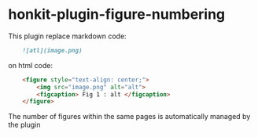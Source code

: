 # honkit-plugin-figure-numbering

This plugin replace markdown code: 

```markdown
    ![atl](image.png)
```

on html code:

```html
    <figure style="text-align: center;">
        <img src="image.png" alt="alt">
        <figcaption> Fig 1 : alt </figcaption>
    </figure>
```

The number of figures within the same pages is automatically managed by the plugin